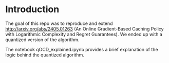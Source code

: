 # Introduction

The goal of this repo was to reproduce and extend http://arxiv.org/abs/2405.01263 (An Online Gradient-Based Caching Policy with Logarithmic Complexity and Regret Guarantees). We ended up with a quantized version of the algorithm.  

The notebook qOCD_explained.ipynb provides a brief explanation of the logic behind the quantized algorithm. 
